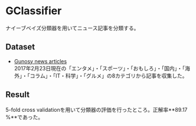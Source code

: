 # GClassifier

ナイーブベイズ分類器を用いてニュース記事を分類する。

## Dataset

* [Gunosy news articles](https://gunosy.com/)  
  2017年2月23日現在の「エンタメ」・「スポーツ」・「おもしろ」・「国内」・「海外」・「コラム」・「IT・科学」・「グルメ」の8カテゴリから記事を収集した。

## Result

5-fold cross validationを用いて分類器の評価を行ったところ。正解率**89.17 %**であった。


